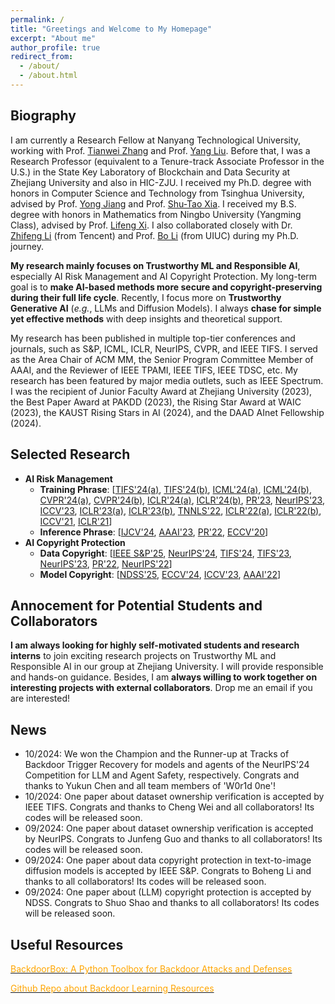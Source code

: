 ```yaml
---
permalink: /
title: "Greetings and Welcome to My Homepage"
excerpt: "About me"
author_profile: true
redirect_from: 
  - /about/
  - /about.html
---
```


## Biography
I am currently a Research Fellow at Nanyang Technological University, working with Prof. [Tianwei Zhang](https://personal.ntu.edu.sg/tianwei.zhang/) and Prof. [Yang Liu](https://personal.ntu.edu.sg/yangliu/). Before that, I was a Research Professor (equivalent to a Tenure-track Associate Professor in the U.S.) in the State Key Laboratory of Blockchain and Data Security at Zhejiang University and also in HIC-ZJU. I received my Ph.D. degree with honors in Computer Science and Technology from Tsinghua University, advised by Prof. [Yong Jiang](https://www.sigs.tsinghua.edu.cn/jy/main.htm) and Prof. [Shu-Tao Xia](https://www.sigs.tsinghua.edu.cn/xst/main.htm). I received my B.S. degree with honors in Mathematics from Ningbo University (Yangming Class), advised by Prof. [Lifeng Xi](http://math.nbu.edu.cn/info/1046/1098.htm). I also collaborated closely with Dr. [Zhifeng Li](https://scholar.google.fr/citations?user=VTrRNN4AAAAJ&hl=zh-CN) (from Tencent) and Prof. [Bo Li](https://scholar.google.com/citations?user=K8vJkTcAAAAJ&hl=en) (from UIUC) during my Ph.D. journey.

**My research mainly focuses on Trustworthy ML and Responsible AI**, especially AI Risk Management and AI Copyright Protection. My long-term goal is to **make AI-based methods more secure and copyright-preserving during their full life cycle**. Recently, I focus more on **Trustworthy Generative AI** (*e.g.*, LLMs and Diffusion Models). I always **chase for simple yet effective methods** with deep insights and theoretical support. 

My research has been published in multiple top-tier conferences  and journals, such as S&P, ICML, ICLR, NeurIPS, CVPR, and IEEE TIFS. I served as the Area Chair of ACM MM, the Senior Program Committee Member of AAAI, and the Reviewer of IEEE TPAMI, IEEE TIFS, IEEE TDSC, etc. My research has been featured by major media outlets, such as IEEE Spectrum. I was the recipient of Junior Faculty Award at Zhejiang University (2023), the Best Paper Award at PAKDD (2023), the Rising Star Award at WAIC (2023), the KAUST Rising Stars in AI (2024), and the DAAD AInet Fellowship (2024).


## Selected Research
- **AI Risk Management**
  - **Training Phrase**: [[TIFS'24(a)](https://www.researchgate.net/publication/370659402_Backdoor_Attack_with_Sparse_and_Invisible_Trigger), [TIFS'24(b)](https://www.researchgate.net/publication/372388876_Towards_Stealthy_Backdoor_Attacks_against_Speech_Recognition_via_Elements_of_Sound), [ICML'24(a)](https://arxiv.org/pdf/2405.09786), [ICML'24(b)](https://openreview.net/pdf?id=CEfr3h68KU), [CVPR'24(a)](https://arxiv.org/pdf/2405.12725), [CVPR'24(b)](https://arxiv.org/pdf/2405.10612), [ICLR'24(a)](https://openreview.net/forum?id=Tw9wemV6cb), [ICLR'24(b)](https://openreview.net/forum?id=s56xikpD92), [PR'23](https://www.sciencedirect.com/science/article/abs/pii/S0031320323002121), [NeurIPS'23](https://arxiv.org/pdf/2310.18633.pdf), [ICCV'23](https://www.researchgate.net/publication/373049298_One-bit_Flip_is_All_You_Need_When_Bit-flip_Attack_Meets_Model_Training), [ICLR'23(a)](https://openreview.net/pdf?id=o0LFPcoFKnr), [ICLR'23(b)](https://openreview.net/pdf?id=_wSHsgrVali), [TNNLS'22](https://www.researchgate.net/publication/343006441_Backdoor_Learning_A_Survey), [ICLR'22(a)](https://openreview.net/pdf?id=qSV5CuSaK_a), [ICLR'22(b)](https://openreview.net/pdf?id=TySnJ-0RdKI), [ICCV'21](https://arxiv.org/pdf/2012.03816.pdf), [ICLR'21](https://arxiv.org/pdf/2102.10496.pdf)]
  - **Inference Phrase**: [[IJCV'24](https://link.springer.com/article/10.1007/s11263-024-02103-w), [AAAI'23](https://ojs.aaai.org/index.php/AAAI/article/view/25154), [PR'22](https://www.sciencedirect.com/science/article/abs/pii/S0031320321006488), [ECCV'20](https://arxiv.org/abs/2004.07955)]
- **AI Copyright Protection**
  - **Data Copyright**: [[IEEE S&P'25](https://arxiv.org/pdf/2410.10437), [NeurIPS'24](https://openreview.net/pdf?id=Eyyt3ZmNV6), [TIFS'24](https://www.researchgate.net/publication/383060790_PointNCBW_Towards_Dataset_Ownership_Verification_for_Point_Clouds_via_Negative_Clean-label_Backdoor_Watermark), [TIFS'23](https://www.researchgate.net/publication/369559541_Black-box_Dataset_Ownership_Verification_via_Backdoor_Watermarking), [NeurIPS'23](https://www.researchgate.net/publication/374440504_Domain_Watermark_Effective_and_Harmless_Dataset_Copyright_Protection_is_Closed_at_Hand), [PR'22](https://www.sciencedirect.com/science/article/pii/S0031320321005112), [NeurIPS'22](https://www.researchgate.net/publication/363766436_Untargeted_Backdoor_Watermark_Towards_Harmless_and_Stealthy_Dataset_Copyright_Protection)]
  - **Model Copyright**: [[NDSS'25](https://arxiv.org/pdf/2405.04825), [ECCV'24](https://arxiv.org/pdf/2404.02697), [ICCV'23](https://www.researchgate.net/publication/373367424_Towards_Robust_Model_Watermark_via_Reducing_Parametric_Vulnerability), [AAAI'22](https://arxiv.org/pdf/2112.03476.pdf)]




## Annocement for Potential Students and Collaborators
**I am always looking for highly self-motivated students and research interns** to join exciting research projects on Trustworthy ML and Responsible AI in our group at Zhejiang University. I will provide responsible and hands-on guidance. Besides, I am **always willing to work together on interesting projects with external collaborators**. Drop me an email if you are interested! 


## News
* 10/2024: We won the Champion and the Runner-up at Tracks of Backdoor Trigger Recovery for models and agents of the NeurIPS'24 Competition for LLM and Agent Safety, respectively. Congrats and thanks to Yukun Chen and all team members of 'W0r1d 0ne'!
* 10/2024: One paper about dataset ownership verification is accepted by IEEE TIFS. Congrats and thanks to Cheng Wei and all collaborators! Its codes will be released soon. 
* 09/2024: One paper about dataset ownership verification is accepted by NeurIPS. Congrats to Junfeng Guo and thanks to all collaborators! Its codes will be released soon. 
* 09/2024: One paper about data copyright protection in text-to-image diffusion models is accepted by IEEE S&P. Congrats to Boheng Li and thanks to all collaborators! Its codes will be released soon. 
* 09/2024: One paper about (LLM) copyright protection is accepted by NDSS. Congrats to Shuo Shao and thanks to all collaborators! Its codes will be released soon. 








## Useful Resources
[<font color='orange'>BackdoorBox: A Python Toolbox for Backdoor Attacks and Defenses</font>](https://github.com/THUYimingLi/BackdoorBox)

[<font color='orange'>Github Repo about Backdoor Learning Resources</font>](https://github.com/THUYimingLi/backdoor-learning-resources)






